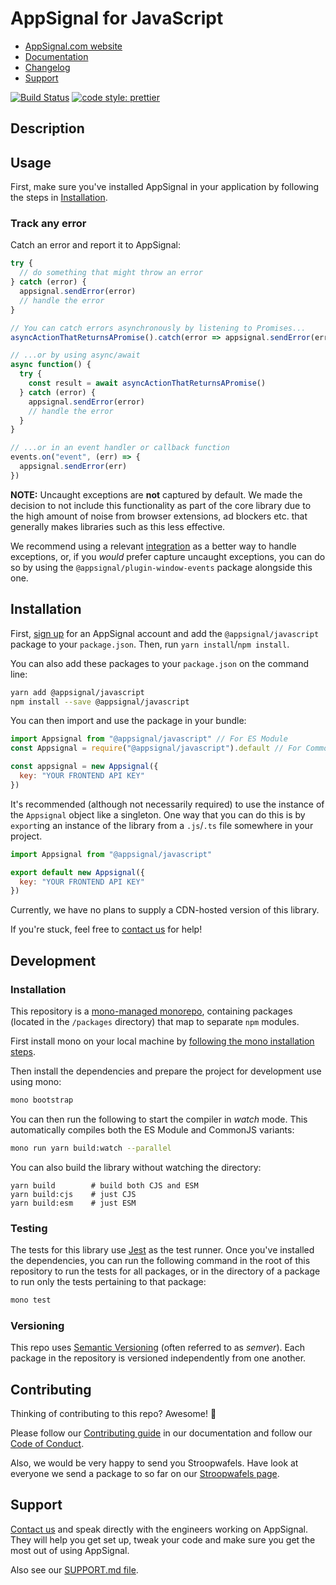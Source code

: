 # AppSignal for JavaScript

- [AppSignal.com website][appsignal]
- [Documentation][docs]
- [Changelog][changelog]
- [Support][contact]

[![Build Status](https://travis-ci.org/appsignal/appsignal-javascript.svg?branch=develop)](https://travis-ci.org/appsignal/appsignal-javascript) [![code style: prettier](https://img.shields.io/badge/code_style-prettier-ff69b4.svg?style=flat-square)](https://github.com/prettier/prettier)

## Description

## Usage

First, make sure you've installed AppSignal in your application by following the steps in [Installation](#installation).

### Track any error

Catch an error and report it to AppSignal:

```js
try {
  // do something that might throw an error
} catch (error) {
  appsignal.sendError(error)
  // handle the error
}

// You can catch errors asynchronously by listening to Promises...
asyncActionThatReturnsAPromise().catch(error => appsignal.sendError(error))

// ...or by using async/await
async function() {
  try {
    const result = await asyncActionThatReturnsAPromise()
  } catch (error) {
    appsignal.sendError(error)
    // handle the error
  }
}

// ...or in an event handler or callback function
events.on("event", (err) => {
  appsignal.sendError(err)
})
```

**NOTE:** Uncaught exceptions are **not** captured by default. We made the decision to not include this functionality as part of the core library due to the high amount of noise from browser extensions, ad blockers etc. that generally makes libraries such as this less effective.

We recommend using a relevant [integration](#integrations) as a better way to handle exceptions, or, if you _would_ prefer capture uncaught exceptions, you can do so by using the `@appsignal/plugin-window-events` package alongside this one.

## Installation

First, [sign up][appsignal-sign-up] for an AppSignal account and add the `@appsignal/javascript` package to your `package.json`. Then, run `yarn install`/`npm install`.

You can also add these packages to your `package.json` on the command line:

```bash
yarn add @appsignal/javascript
npm install --save @appsignal/javascript
```

You can then import and use the package in your bundle:

```js
import Appsignal from "@appsignal/javascript" // For ES Module
const Appsignal = require("@appsignal/javascript").default // For CommonJS module

const appsignal = new Appsignal({
  key: "YOUR FRONTEND API KEY"
})
```

It's recommended (although not necessarily required) to use the instance of the `Appsignal` object like a singleton. One way that you can do this is by `export`ing an instance of the library from a `.js`/`.ts` file somewhere in your project.

```js
import Appsignal from "@appsignal/javascript"

export default new Appsignal({
  key: "YOUR FRONTEND API KEY"
}) 
```

Currently, we have no plans to supply a CDN-hosted version of this library.

If you're stuck, feel free to [contact us][contact] for help!

## Development

### Installation
<a name="dev-install"></a>

This repository is a [mono-managed monorepo](https://github.com/appsignal/mono/), containing packages (located in the `/packages` directory) that map to separate `npm` modules.

First install mono on your local machine by [following the mono installation steps](https://github.com/appsignal/mono/#installation).

Then install the dependencies and prepare the project for development use using mono:

```bash
mono bootstrap
```

You can then run the following to start the compiler in _watch_ mode. This automatically compiles both the ES Module and CommonJS variants:

```bash
mono run yarn build:watch --parallel
```

You can also build the library without watching the directory:

```
yarn build        # build both CJS and ESM
yarn build:cjs    # just CJS
yarn build:esm    # just ESM
```

### Testing

The tests for this library use [Jest](https://jestjs.io) as the test runner. Once you've installed the dependencies, you can run the following command in the root of this repository to run the tests for all packages, or in the directory of a package to run only the tests pertaining to that package:

```bash
mono test
```

### Versioning

This repo uses [Semantic Versioning][semver] (often referred to as _semver_). Each package in the repository is versioned independently from one another.

## Contributing

Thinking of contributing to this repo? Awesome! 🚀

Please follow our [Contributing guide][contributing-guide] in our documentation and follow our [Code of Conduct][coc].

Also, we would be very happy to send you Stroopwafels. Have look at everyone we send a package to so far on our [Stroopwafels page][waffles-page].

## Support

[Contact us][contact] and speak directly with the engineers working on AppSignal. They will help you get set up, tweak your code and make sure you get the most out of using AppSignal.

Also see our [SUPPORT.md file](SUPPORT.md).

[appsignal]: https://www/appsignal.com/javascript
[appsignal-sign-up]: https://appsignal.com/users/sign_up
[contact]: mailto:support@appsignal.com
[coc]: https://docs.appsignal.com/appsignal/code-of-conduct.html
[waffles-page]: https://www.appsignal.com/waffles
[docs]: https://docs.appsignal.com/front-end/
[contributing-guide]: https://docs.appsignal.com/appsignal/contributing.html
[changelog]: https://github.com/appsignal/appsignal-javascript/blob/develop/packages/javascript/CHANGELOG.md
[semver]: http://semver.org/
